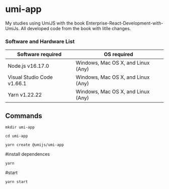 # umi-app
My studies using UmiJS with the book Enterprise-React-Development-with-UmiJs.
All developed code from the book with litlle changes.

### Software and Hardware List

| Software required                   | OS required                        |
| ------------------------------------| -----------------------------------|
| Node.js v16.17.0                  | Windows, Mac OS X, and Linux (Any) |
| Visual Studio Code v1.66.1            | Windows, Mac OS X, and Linux (Any) |
| Yarn v1.22.22            | Windows, Mac OS X, and Linux (Any) |

## Commands 
```
mkdir umi-app

cd umi-app

yarn create @umijs/umi-app
```
#install dependences
```
yarn 
```
#start
```
yarn start
```
